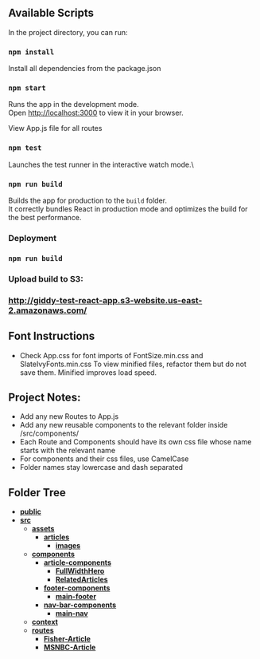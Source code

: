 ## Available Scripts

In the project directory, you can run:

### `npm install`

Install all dependencies from the package.json

### `npm start`

Runs the app in the development mode.\
Open [http://localhost:3000](http://localhost:3000) to view it in your browser.

View App.js file for all routes

### `npm test`

Launches the test runner in the interactive watch mode.\

### `npm run build`

Builds the app for production to the `build` folder.\
It correctly bundles React in production mode and optimizes the build for the best performance.

### Deployment

### `npm run build` 
### Upload build to S3:
### http://giddy-test-react-app.s3-website.us-east-2.amazonaws.com/

## Font Instructions

* Check App.css for font imports of FontSize.min.css and SlateIvyFonts.min.css
To view minified files, refactor them but do not save them. Minified improves load speed.

## Project Notes:

* Add any new Routes to App.js
* Add any new reusable components to the relevant folder inside /src/components/
* Each Route and Components should have its own css file whose name starts with the relevant name
* For components and their css files, use CamelCase
* Folder names stay lowercase and dash separated 

## Folder Tree

- [**public**](public)
- [**src**](src)
    - [**assets**](src/assets)
        - [**articles**](src/assets/articles)
            - [**images**](src/assets/articles/images)
    - [**components**](src/components)
        - [**article-components**](src/components/article-components)
            - [**FullWidthHero**](src/components/article-components/FullWidthHero)
            - [**RelatedArticles**](src/components/article-components/RelatedArticles)
        - [**footer-components**](src/components/footer-components)
            - [**main-footer**](src/components/footer-components/main-footer)
        - [**nav-bar-components**](src/components/nav-bar-components)
            - [**main-nav**](src/components/nav-bar-components/main-nav)
    - [**context**](src/context)
    - [**routes**](src/routes)
        - [**Fisher-Article**](src/routes/Fisher-Article)
        - [**MSNBC-Article**](src/routes/MSNBC-Article)